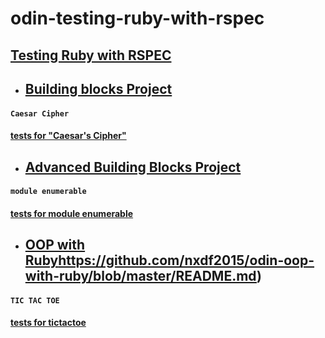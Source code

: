 # odin-testing-ruby-with-rspec

 ## [Testing Ruby with RSPEC](https://www.theodinproject.com/courses/ruby-programming/lessons/testing-ruby?ref=lc-pb)

- ## [Building blocks Project](https://github.com/nxdf2015/odin-building-blocks)
####  `Caesar Cipher`
####  [tests for "Caesar's Cipher"](https://github.com/nxdf2015/odin-building-blocks/blob/master/cipher/spec/caesar_spec.rb)

- ##  [Advanced Building Blocks Project](https://github.com/nxdf2015/odin-advanced-building-blocks)
#### `module enumerable`
####  [tests for module enumerable](https://github.com/nxdf2015/odin-advanced-building-blocks/tree/master/enumerable/spec)

- ## [OOP with Ruby]()https://github.com/nxdf2015/odin-oop-with-ruby/blob/master/README.md)
#### `TIC TAC TOE`
#### [tests for tictactoe](https://github.com/nxdf2015/odin-oop-with-ruby/tree/master/rspec/spec/tictactoe)

